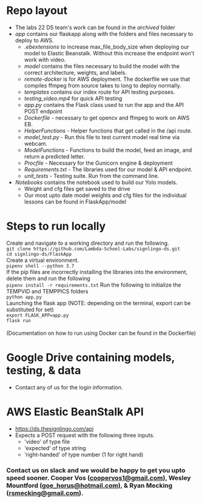 # Repo layout

- The labs 22 DS team's work can be found in the *archived* folder
- *app* contains our flaskapp along with the folders and files necessary to deploy to AWS.
  - *.ebextensions* to increase max_file_body_size when deploying our model to Elastic Beanstalk. Without this increase the endpoint won't work with video.
  - *model* contains the files necessary to build the model with the correct architecture, weights, and labels.
  - *remote-docker* is for AWS deployment. The dockerfile we use that compiles ffmpeg from source takes to long to deploy normally.
  - *templates* contains our index route for API testing purposes.
  - *testing_video.mp4* for quick API testing
  - *app.py* contains the Flask class used to run the app and the API POST endpoint
  - *Dockerfile* - necessary to get opencv and ffmpeg to work on AWS EB.
  - *HelperFunctions* - Helper functions that get called in the /api route.
  - *model_test.py* - Run this file to test current model real time via webcam.
  - *ModelFunctions* - Functions to build the model, feed an image, and return a predicted letter.  
  - *Procfile* - Necessary for the Gunicorn engine & deployment
  - *Requirements.txt* - The libraries used for our model & API endpoint.
  - *unit_tests* - Testing suite. Run from the command line.
- *Notebooks* contains the notebook used to build our Yolo models.
  - Weight and cfg files get saved to the drive
  - Our most upto date model weights and cfg files for the individual lessons can be found in FlaskApp/model

# Steps to run locally

Create and navigate to a working directory and run the following.  
`git clone https://github.com/Lambda-School-Labs/signlingo-ds.git`  
`cd signlingo-ds/FlaskApp`  
Create a virtual environment.  
`pipenv shell --python 3.7`  
If the pip files are incorrectly installing the libraries into the environment, delete them and run the following  
`pipenv install -r requirements.txt`
Run the following to initialize the TEMPVID and TEMPPICS folders  
`python app.py`  
Launching the flask app (NOTE: depending on the terminal, export can be substituted for set)  
`export FLASK_APP=app.py`  
`flask run`  
<br/>
(Documentation on how to run using Docker can be found in the Dockerfile)


# Google Drive containing models, testing, & data

- Contact any of us for the login information.


# AWS Elastic BeanStalk API

- https://ds.thesignlingo.com/api
- Expects a POST request with the following three inputs.
  - 'video' of type file
  - 'expected' of type string
  - 'right-handed' of type number (1 for right hand)

### Contact us on slack and we would be happy to get you upto speed sooner. Cooper Vos (coopervos1@gmail.com), Wesley Mountford (goe_horus@hotmail.com), & Ryan Mecking (rsmecking@gmail.com).
